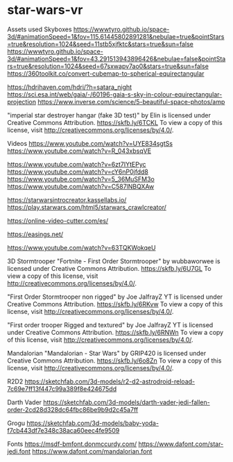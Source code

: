 # star-wars-vr

Assets used
Skyboxes
https://wwwtyro.github.io/space-3d/#animationSpeed=1&fov=115.61445802891281&nebulae=true&pointStars=true&resolution=1024&seed=11stb5xjfktc&stars=true&sun=false
https://wwwtyro.github.io/space-3d/#animationSpeed=1&fov=43.291513943896426&nebulae=false&pointStars=true&resolution=1024&seed=67sxwapv7ao0&stars=true&sun=false
https://360toolkit.co/convert-cubemap-to-spherical-equirectangular

https://hdrihaven.com/hdri/?h=satara_night
https://sci.esa.int/web/gaia/-/60196-gaia-s-sky-in-colour-equirectangular-projection
https://www.inverse.com/science/5-beautiful-space-photos/amp

"imperial star destroyer hangar (fake 3D test)" by Elin is licensed under Creative Commons Attribution. https://skfb.ly/6TCKL To view a copy of this license, visit http://creativecommons.org/licenses/by/4.0/.


Videos
https://www.youtube.com/watch?v=UYE834sgtSs
https://www.youtube.com/watch?v=R_043xbsqVE

https://www.youtube.com/watch?v=6zt7IYtEPyc
https://www.youtube.com/watch?v=cY6nP0jfdd8
https://www.youtube.com/watch?v=5_36MuSFM3o
https://www.youtube.com/watch?v=C587lNBQXAw

https://starwarsintrocreator.kassellabs.io/
https://play.starwars.com/html5/starwars_crawlcreator/

https://online-video-cutter.com/es/

https://easings.net/

https://www.youtube.com/watch?v=63TQKWokqeU


3D
Stormtrooper
"Fortnite - First Order Stormtrooper" by wubbaworwee is licensed under Creative Commons Attribution. https://skfb.ly/6U7GL To view a copy of this license, visit http://creativecommons.org/licenses/by/4.0/.

"First Order Stormtrooper non rigged" by Joe JalfrayZ YT is licensed under Creative Commons Attribution. https://skfb.ly/6RKvw To view a copy of this license, visit http://creativecommons.org/licenses/by/4.0/.

"First order trooper Rigged and textured" by Joe JalfrayZ YT is licensed under Creative Commons Attribution. https://skfb.ly/6RNWn To view a copy of this license, visit http://creativecommons.org/licenses/by/4.0/.

Mandalorian
"Mandalorian - Star Wars" by GRIP420 is licensed under Creative Commons Attribution. https://skfb.ly/6o8Zn To view a copy of this license, visit http://creativecommons.org/licenses/by/4.0/.

R2D2
https://sketchfab.com/3d-models/r2-d2-astrodroid-reload-7c69e7ff13f447c99a389f8e424675dd

Darth Vader
https://sketchfab.com/3d-models/darth-vader-jedi-fallen-order-2cd28d328dc64fbc86be9b9d2c45a7ff

Grogu
https://sketchfab.com/3d-models/baby-yoda-f7cb443df7e348c38aca60eec4fe9509


Fonts
https://msdf-bmfont.donmccurdy.com/
https://www.dafont.com/star-jedi.font
https://www.dafont.com/mandalorian.font

